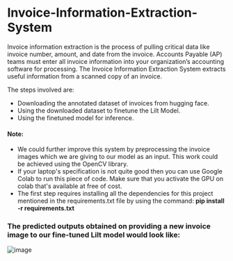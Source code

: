# Invoice-Information-Extraction-System
Invoice information extraction is the process of pulling critical data like invoice number, amount, and date from the invoice. Accounts Payable (AP) teams must enter all invoice information into your organization’s accounting software for processing. The Invoice Information Extraction System extracts useful information from a scanned copy of an invoice.

The steps involved are:
* Downloading the annotated dataset of invoices from hugging face.
* Using the downloaded dataset to finetune the Lilt Model.
* Using the finetuned model for inference.


#### Note:
* We could further improve this system by preprocessing the invoice images which we are giving to our model as an input. This work could be achieved using the OpenCV library.
* If your laptop's specification is not quite good then you can use Google Colab to run this piece of code. Make sure that you activate the GPU on colab that's available at free of cost.
* The first step requires installing all the dependencies for this project mentioned in the requirements.txt file by using the command:
**pip install -r requirements.txt** 


### The predicted outputs obtained on providing a new invoice image to our fine-tuned Lilt model would look like:
![image](https://github.com/mayankpanda3717/Invoice-Information-Extraction-System/assets/148647754/bb5d5ad3-a33b-458a-be55-1545cc780614)






